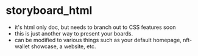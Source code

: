 # storyboard_html 
* it's html only doc, but needs to branch out to CSS features soon
* this is just another way to present your boards. 
* can be modified to various things such as your default homepage, nft-wallet showcase, a website, etc.

